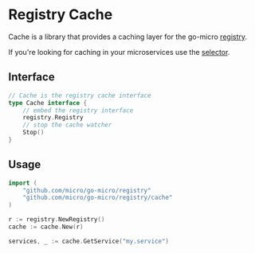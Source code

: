 # Registry Cache

Cache is a library that provides a caching layer for the go-micro [registry](https://godoc.org/github.com/micro/go-micro/registry#Registry).

If you're looking for caching in your microservices use the [selector](https://micro.mu/docs/fault-tolerance.html#caching-discovery).

## Interface

```go
// Cache is the registry cache interface
type Cache interface {
	// embed the registry interface
	registry.Registry
	// stop the cache watcher
	Stop()
}
```

## Usage

```go
import (
	"github.com/micro/go-micro/registry"
	"github.com/micro/go-micro/registry/cache"
)

r := registry.NewRegistry()
cache := cache.New(r)

services, _ := cache.GetService("my.service")
```
